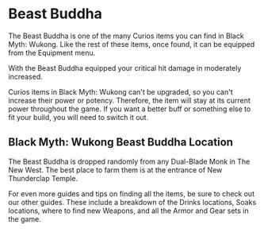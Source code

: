# Beast Buddha

The Beast Buddha is one of the many Curios items you can find in Black Myth: Wukong. Like the rest of these items, once found, it can be equipped from the Equipment menu. 

With the Beast Buddha equipped your critical hit damage in moderately increased. 

Curios items in Black Myth: Wukong can't be upgraded, so you can't increase their power or potency. Therefore, the item will stay at its current power throughout the game. If you want a better buff or something else to fit your build, you will need to switch it out. 

## Black Myth: Wukong Beast Buddha Location

The Beast Buddha is dropped randomly from any Dual-Blade Monk in The New West. The best place to farm them is at the entrance of New Thunderclap Temple. 

For even more guides and tips on finding all the items, be sure to check out our other guides. These include a breakdown of the Drinks locations, Soaks locations, where to find new Weapons, and all the Armor and Gear sets in the game. 
